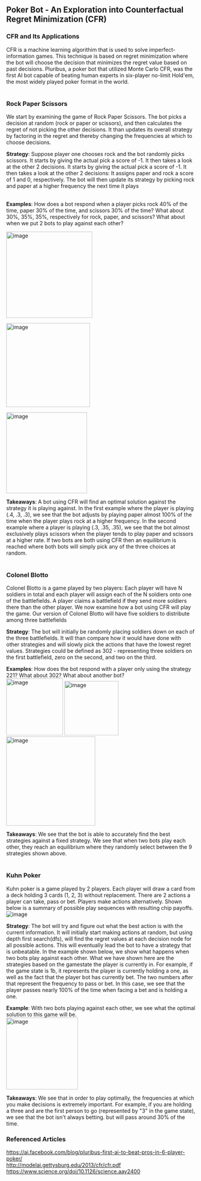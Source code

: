## Poker Bot - An Exploration into Counterfactual Regret Minimization (CFR)

### CFR and Its Applications
CFR is a machine learning algorithim that is used to solve imperfect-information games. This technique is based on regret minimization where the bot will choose the decision that minimizes the regret value based on past decisions. Pluribus, a poker bot that utilized Monte Carlo CFR, was the first AI bot capable of beating human experts in six-player no-limit Hold'em, the most widely played poker format in the world. 
<br>
<br>
### Rock Paper Scissors
We start by examining the game of Rock Paper Scissors. The bot picks a decision at random (rock or paper or scissors), and then calculates the regret of not picking the other decisions. It than updates its overall strategy by factoring in the regret and thereby changing the frequencies at which to choose decisions. 

**Strategy**: Suppose player one chooses rock and the bot randomly picks scissors. It starts by giving the actual pick a score of -1. It then takes a look at the other 2 decisions. It starts by giving the actual pick a score of -1. It then takes a look at the other 2 decisions: It assigns paper and rock a score of 1 and 0, respectively. The bot will then update its strategy by picking rock and paper at a higher frequency the next time it plays

<br> **Examples**: How does a bot respond when a player picks rock 40% of the time, paper 30% of the time, and scissors 30% of the time? What about 30%, 35%, 35%, respectively for rock, paper, and scissors? What about when we put 2 bots to play against each other?

<img width="229" alt="image" src="https://user-images.githubusercontent.com/61204939/187938117-2ede65e0-87b7-4357-893c-3661476f46df.png"> <br>

<img width="223" alt="image" src="https://user-images.githubusercontent.com/61204939/187937958-94ac6d2e-0930-457f-9c3d-6f7a17839143.png"> <br>

<img width="215" alt="image" src="https://user-images.githubusercontent.com/61204939/187940690-e5e0f411-4c3a-4428-88e6-1a6ab06ca012.png"> <br>

**Takeaways**: A bot using CFR will find an optimal solution against the strategy it is playing against. In the first example where the player is playing (.4, .3, .3), we see that the bot adjusts by playing paper almost 100% of the time when the player plays rock at a higher frequency. In the second example where a player is playing (.3, .35, .35), we see that the bot almost exclusively plays scissors when the player tends to play paper and scissors at a higher rate. If two bots are both using CFR then an equilibrium is reached where both bots will simply pick any of the three choices at random.
<br>
<br>
### Colonel Blotto
Colonel Blotto is a game played by two players: Each player will have N soldiers in total and each player will assign each of the N soldiers onto one of the battlefields. A player claims a battlefield if they send more soldiers there than the other player. We now examine how a bot using CFR will play the game. Our version of Colonel Blotto will have five soldiers to distribute among three battlefields

**Strategy**: The bot will initially be randomly placing soldiers down on each of the three battlefields. It will than compare how it would have done with other strategies and will slowly pick the actions that have the lowest regret values. Strategies could be defined as 302 - representing three soldiers on the first battlefield, zero on the second, and two on the third.

**Examples**: How does the bot respond with a player only using the strategy 221? What about 302? What about another bot? <br>
<img width="151" alt="image" src="https://user-images.githubusercontent.com/61204939/187835844-79630ac0-d018-4fdd-9449-ee9ae694394a.png"> 
<img width="144" alt="image" src="https://user-images.githubusercontent.com/61204939/187835933-50fcfe88-6b77-4921-8e65-92c05fbd4bd0.png">
<img width="237" alt="image" src="https://user-images.githubusercontent.com/61204939/187835706-2f96cc53-6e0f-4309-9a84-7906c64d0dad.png"> <br>

**Takeaways**: We see that the bot is able to accurately find the best strategies against a fixed strategy. We see that when two bots play each other, they reach an equilibrium where they randomly select between the 9 strategies shown above.
<br>
<br>
### Kuhn Poker
Kuhn poker is a game played by 2 players. Each player will draw a card from a deck holding 3 cards (1, 2, 3) without replacement. There are 2 actions a player can take, pass or bet. Players make actions alternatively. Shown below is a summary of possible play sequences with resulting chip payoffs. <br>
![image](https://user-images.githubusercontent.com/61204939/187319092-454ba419-3c7e-40e3-9159-d43620b48b01.png)

**Strategy**: The bot will try and figure out what the best action is with the current information. It will initially start making actions at random, but using depth first search(dfs), will find the regret values at each decision node for all possible actions. This will eventually lead the bot to have a strategy that is unbeatable. In the example shown below, we show what happens when two bots play against each other. What we have shown here are the strategies based on the gamestate the player is currently in. For example, if the game state is 1b, it represents the player is currently holding a one, as well as the fact that the player bot has currently bet. The two numbers after that represent the frequency to pass or bet. In this case, we see that the player passes nearly 100% of the time when facing a bet and is holding a one.

**Example**: With two bots playing against each other, we see what the optimal solution to this game will be. <br>
<img width="191" alt="image" src="https://user-images.githubusercontent.com/61204939/187834996-07e8b808-ecde-49c2-8dee-e3143ef63337.png">


**Takeaways**: We see that in order to play optimally, the frequencies at which you make decisions is extremely important. For example, if you are holding a three and are the first person to go (represented by "3" in the game state), we see that the bot isn't always betting. but will pass around 30% of the time. 


### Referenced Articles
https://ai.facebook.com/blog/pluribus-first-ai-to-beat-pros-in-6-player-poker/ <br>
http://modelai.gettysburg.edu/2013/cfr/cfr.pdf <br>
https://www.science.org/doi/10.1126/science.aay2400
